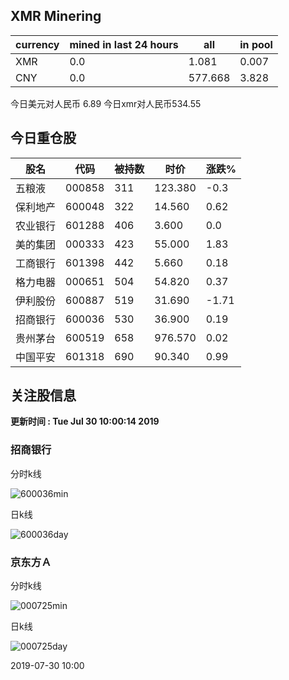 ## XMR Minering

|currency|mined in last 24 hours|all|in pool|
|---|---|---|---|
|XMR|0.0|1.081|0.007|
|CNY|0.0|577.668|3.828|

今日美元对人民币 6.89	今日xmr对人民币534.55


## 今日重仓股 

|股名|代码|被持数|时价|涨跌%|
|---|---|---|---|---|
|五粮液|000858|311|123.380|-0.3|
|保利地产|600048|322|14.560|0.62|
|农业银行|601288|406|3.600|0.0|
|美的集团|000333|423|55.000|1.83|
|工商银行|601398|442|5.660|0.18|
|格力电器|000651|504|54.820|0.37|
|伊利股份|600887|519|31.690|-1.71|
|招商银行|600036|530|36.900|0.19|
|贵州茅台|600519|658|976.570|0.02|
|中国平安|601318|690|90.340|0.99|

## 关注股信息
**更新时间 : Tue Jul 30 10:00:14 2019**
### 招商银行 
分时k线

![600036min](http://image.sinajs.cn/newchart/min/n/sh600036.gif)

日k线

![600036day](http://image.sinajs.cn/newchart/daily/n/sh600036.gif)

### 京东方Ａ 
分时k线

![000725min](http://image.sinajs.cn/newchart/min/n/sz000725.gif)

日k线

![000725day](http://image.sinajs.cn/newchart/daily/n/sz000725.gif)

2019-07-30 10:00